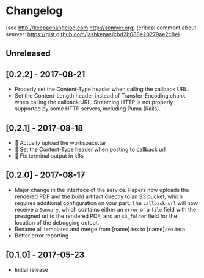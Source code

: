 # Changelog

(see http://keepachangelog.com http://semver.org)
(critical comment about semver: https://gist.github.com/jashkenas/cbd2b088e20279ae2c8e)

## Unreleased

## [0.2.2] - 2017-08-21
* Properly set the Content-Type header when calling the callback URL.
* Set the Content-Length header instead of Transfer-Encoding chunk when calling
  the callback URL. Streaming HTTP is not properly supported by some HTTP
  servers, including Puma (Rails).

## [0.2.1] - 2017-08-18
* 🐛  Actually upload the workspace.tar
* 🐛  Set the Content-Type header when posting to callback url
* 🐛  Fix terminal output in k8s

## [0.2.0] - 2017-08-17
* Major change in the interface of the service. Papers now uploads the rendered
  PDF and the build artifact directly to an S3 bucket, which requires
  additional configuration on your part. The `callback_url` will now receive a
  `Summary`, which contains either an `error` or a `file` field with the
  presigned url to the rendered PDF, and an `s3_folder` field for the location
  of the debugging output.
* Rename all templates and merge from [name].tex to [name].tex.tera
* Better error reporting

## [0.1.0] - 2017-05-23
* Initial release

